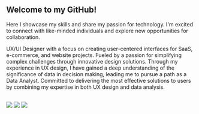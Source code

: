 ## Welcome to my GitHub!

Here I showcase my skills and share my passion for technology. I'm excited to connect with like-minded individuals and explore new opportunities for collaboration.

UX/UI Designer with a focus on creating user-centered interfaces for SaaS, e-commerce, and website projects. Fueled by a passion for simplifying complex challenges through innovative design solutions. Through my experience in UX design, I have gained a deep understanding of the significance of data in decision making, leading me to pursue a path as a Data Analyst. Committed to delivering the most effective solutions to users by combining my expertise in both UX design and data analysis.

<!--- - 👨🏻‍🎓 Student at (NOME DO CURSO QUE EU PASSAR) in (NOME DA INSTITUIÇÃO), currently in my first year. -->

<!--##


<div align="left">
  <a href="https://github.com/gouveaguilherme">
  <img height="160em" src="https://github-readme-stats.vercel.app/api/top-langs/?username=gouveaguilherme&layout=compact&langs_count=7&theme=dracula"/>
  <img height="160em" src="https://github-readme-stats.vercel.app/api?username=gouveaguilherme&show_icons=true&theme=dracula&include_all_commits=true&count_private=true"/> 
</div>


##-->

</br>

<!--
### Skills
<div style="display: inline_block"><br>
  
  
   TECNOLOGIAS QUE AINDA ESTOU ESTUDANDO
  <img align="center" alt="Guilherme-React" height="30" width="40" src="https://cdn.jsdelivr.net/gh/devicons/devicon/icons/react/react-original.svg" />
  <img align="center" alt="Guilherme-Vue" height="30" width="40" src="https://cdn.jsdelivr.net/gh/devicons/devicon/icons/vuejs/vuejs-original.svg" />
  <img align="center" alt="Guilherme-Node" height="30" width="40" src="https://cdn.jsdelivr.net/gh/devicons/devicon/icons/nodejs/nodejs-original.svg" />
  <img align="center" alt="Guilherme-Python" height="30" width="40" src="https://cdn.jsdelivr.net/gh/devicons/devicon/icons/python/python-original.svg" />
  
  
  <img align="center" alt="Guilherme-Figma" height="40" width="40" src="https://cdn.jsdelivr.net/gh/devicons/devicon/icons/figma/figma-original.svg" />
  &nbsp;&nbsp;&nbsp;&nbsp;&nbsp;&nbsp;&nbsp;&nbsp;&nbsp;&nbsp;&nbsp;&nbsp;&nbsp;
  <img align="center" alt="Guilherme-XD" height="40" width="40" src="https://cdn.jsdelivr.net/gh/devicons/devicon/icons/xd/xd-plain.svg" />
</div>

##
-->
  
<div> 
  <a href="https://instagram.com/gui.sgouvea" target="_blank"><img src="https://img.shields.io/badge/-Instagram-%23E4405F?style=for-the-badge&logo=instagram&logoColor=white" target="_blank"></a>
  <a href = "mailto:gui.sgouvea@gmail.com"><img src="https://img.shields.io/badge/-Gmail-%23333?style=for-the-badge&logo=gmail&logoColor=white" target="_blank"></a>
  <a href="https://www.linkedin.com/in/gouveaguilherme" target="_blank"><img src="https://img.shields.io/badge/-LinkedIn-%230077B5?style=for-the-badge&logo=linkedin&logoColor=white" target="_blank"></a>
